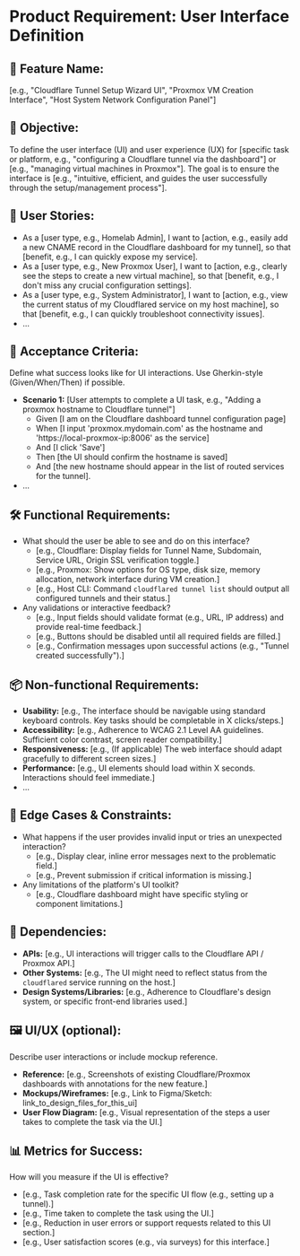 # Product Requirement: User Interface Definition

## 🧩 Feature Name:
[e.g., "Cloudflare Tunnel Setup Wizard UI", "Proxmox VM Creation Interface", "Host System Network Configuration Panel"]

## 🎯 Objective:
To define the user interface (UI) and user experience (UX) for [specific task or platform, e.g., "configuring a Cloudflare tunnel via the dashboard"] or [e.g., "managing virtual machines in Proxmox"]. The goal is to ensure the interface is [e.g., "intuitive, efficient, and guides the user successfully through the setup/management process"].

## 👤 User Stories:
- As a [user type, e.g., Homelab Admin], I want to [action, e.g., easily add a new CNAME record in the Cloudflare dashboard for my tunnel], so that [benefit, e.g., I can quickly expose my service].
- As a [user type, e.g., New Proxmox User], I want to [action, e.g., clearly see the steps to create a new virtual machine], so that [benefit, e.g., I don't miss any crucial configuration settings].
- As a [user type, e.g., System Administrator], I want to [action, e.g., view the current status of my Cloudflared service on my host machine], so that [benefit, e.g., I can quickly troubleshoot connectivity issues].
- ...

## 🔁 Acceptance Criteria:
Define what success looks like for UI interactions. Use Gherkin-style (Given/When/Then) if possible.
- **Scenario 1:** [User attempts to complete a UI task, e.g., "Adding a proxmox hostname to Cloudflare tunnel"]
  - Given [I am on the Cloudflare dashboard tunnel configuration page]
  - When [I input 'proxmox.mydomain.com' as the hostname and 'https://local-proxmox-ip:8006' as the service]
  - And [I click 'Save']
  - Then [the UI should confirm the hostname is saved]
  - And [the new hostname should appear in the list of routed services for the tunnel].
- ...

## 🛠️ Functional Requirements:
- What should the user be able to see and do on this interface?
  - [e.g., Cloudflare: Display fields for Tunnel Name, Subdomain, Service URL, Origin SSL verification toggle.]
  - [e.g., Proxmox: Show options for OS type, disk size, memory allocation, network interface during VM creation.]
  - [e.g., Host CLI: Command `cloudflared tunnel list` should output all configured tunnels and their status.]
- Any validations or interactive feedback?
  - [e.g., Input fields should validate format (e.g., URL, IP address) and provide real-time feedback.]
  - [e.g., Buttons should be disabled until all required fields are filled.]
  - [e.g., Confirmation messages upon successful actions (e.g., "Tunnel created successfully").]

## 📦 Non-functional Requirements:
- **Usability:** [e.g., The interface should be navigable using standard keyboard controls. Key tasks should be completable in X clicks/steps.]
- **Accessibility:** [e.g., Adherence to WCAG 2.1 Level AA guidelines. Sufficient color contrast, screen reader compatibility.]
- **Responsiveness:** [e.g., (If applicable) The web interface should adapt gracefully to different screen sizes.]
- **Performance:** [e.g., UI elements should load within X seconds. Interactions should feel immediate.]
- ...

## 🧪 Edge Cases & Constraints:
- What happens if the user provides invalid input or tries an unexpected interaction?
  - [e.g., Display clear, inline error messages next to the problematic field.]
  - [e.g., Prevent submission if critical information is missing.]
- Any limitations of the platform's UI toolkit?
  - [e.g., Cloudflare dashboard might have specific styling or component limitations.]

## 🔗 Dependencies:
- **APIs:** [e.g., UI interactions will trigger calls to the Cloudflare API / Proxmox API.]
- **Other Systems:** [e.g., The UI might need to reflect status from the `cloudflared` service running on the host.]
- **Design Systems/Libraries:** [e.g., Adherence to Cloudflare's design system, or specific front-end libraries used.]

## 🖼️ UI/UX (optional):
Describe user interactions or include mockup reference.
- **Reference:** [e.g., Screenshots of existing Cloudflare/Proxmox dashboards with annotations for the new feature.]
- **Mockups/Wireframes:** [e.g., Link to Figma/Sketch: link_to_design_files_for_this_ui]
- **User Flow Diagram:** [e.g., Visual representation of the steps a user takes to complete the task via the UI.]

## 📊 Metrics for Success:
How will you measure if the UI is effective?
- [e.g., Task completion rate for the specific UI flow (e.g., setting up a tunnel).]
- [e.g., Time taken to complete the task using the UI.]
- [e.g., Reduction in user errors or support requests related to this UI section.]
- [e.g., User satisfaction scores (e.g., via surveys) for this interface.]
